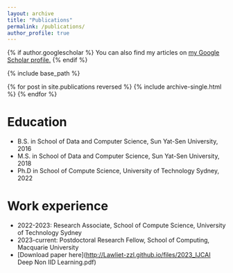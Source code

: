 ```yaml
---
layout: archive
title: "Publications"
permalink: /publications/
author_profile: true
---
```


{% if author.googlescholar %}
  You can also find my articles on <u><a href="{{author.googlescholar}}">my Google Scholar profile</a>.</u>
{% endif %}

{% include base_path %}

{% for post in site.publications reversed %}
  {% include archive-single.html %}
{% endfor %}

Education
======
* B.S. in School of Data and Computer Science, Sun Yat-Sen University, 2016
* M.S. in School of Data and Computer Science, Sun Yat-Sen University, 2018
* Ph.D in School of Compute Science, University of Technology Sydney, 2022

Work experience
======
* 2022-2023: Research Associate, School of Compute Science, University of Technology Sydney
* 2023-current: Postdoctoral Research Fellow, School of Computing, Macquarie University
* [Download paper here](http://Lawliet-zzl.github.io/files/2023_IJCAI Deep Non IID Learning.pdf)
